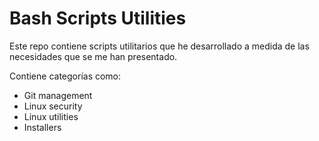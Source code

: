# Bash Scripts Utilities

Este repo contiene scripts utilitarios que he desarrollado a medida de las necesidades que se me han presentado.

Contiene categorías como:

  - Git management
  - Linux security
  - Linux utilities
  - Installers
